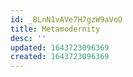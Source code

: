 ```yaml
---
id: _BLnN1vAVe7H7gzW9aVoO
title: Metamodernity
desc: ''
updated: 1643723096369
created: 1643723096369
---
```


